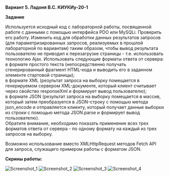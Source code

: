 **Вариант 5. Ладоня В.С. КИУКИу-20-1**

**Задание**

Используется исходный код с лабораторной работы, посвященной работе с данными с помощью интерфейса PDO или MySQLi. Проверить его работу.
Изменить код для обработки данных результатов запросов (для параметризированных запросов, реализуемых в прошлой лабораторной по вариантам) таким образом, чтобы вывод результата пользователю не приводил к перезагрузке страницы - т.е. использовать технологию Ajax. Использовать следующие форматы ответа от сервера:<br>
  в формате простого текста (непосредственно получать сгенерированный фрагмент HTML-кода и выводить его в заданном элементе стартовой страницы);<br>
  в формате XML (результат запроса на выборку помещается в генерируемом сервером XML-документе, который клиент считывает через свойство responseXml и формирует вывод     пользователю);<br>
  в формате JSON (результат запроса на выборку помещается в массив, который затем преобразуется в JSON-строку с помощью метода json_encode и отправляется клиенту, который получает данные выборки из строки с помощью метода JSON.parse и формирует вывод пользователю).<br>
Обратите внимание, необходимо показать применение всех трех форматов ответа от сервера - по одному формату на каждый из трех запросов на выборку.

Возможно использование вместо XMLHttpRequest методов Fetch API для запроса, служащего примером работы с форматом JSON.

**Скрины работы:**

![Screenshot_1](https://user-images.githubusercontent.com/92754701/178159144-bf5d03eb-55d6-4ef0-b28d-c8e2ad4a4e26.png)
![Screenshot_2](https://user-images.githubusercontent.com/92754701/178159145-1da734e9-a530-43b4-8ff6-5fe3fb5feb1a.png)
![Screenshot_3](https://user-images.githubusercontent.com/92754701/178159146-d1327b97-4aea-4e98-a2b7-54b7133ac032.png)
![Screenshot_4](https://user-images.githubusercontent.com/92754701/178159147-213d61dc-7762-4fbd-aacf-3a4f383f29fa.png)
